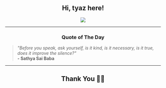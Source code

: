 <h2 align="center"> Hi, tyaz here!</h2>

<p align="center">
<a href="https://github.com/tyazx" alt="github streak"><img src="https://dvst-streak.herokuapp.com/?user=tyazx&theme=tokyonight&fire=DD472C"></a>
</p>

<hr>
<h3 align="center">Quote of The Day</h3>
<p align="center">
<blockquote>
<i>"Before you speak, ask yourself, is it kind, is it necessary, is it true, does it improve the silence?"</i>
<br>
<b>- Sathya Sai Baba</b>
</blockquote>
</p>


<hr>
<h2 align="center">Thank You 🙏🏼</h2>
